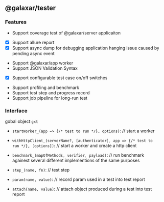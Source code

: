 ## @galaxar/tester

### Features

* Support coverage test of @galaxar/server applicaiton 
* [x] Support allure report
* [x] Support async dump for debugging application hanging issue caused by pending async event
* Support @galaxar/app worker 
* Support JSON Validation Syntax
* [x] Support configurable test case on/off switches
* Support profiling and benchmark
* Support test step and progress record
* Support job pipeline for long-run test

### Interface

gobal object `gxt`

-   `startWorker_(app => {/* test to run */}, options)`: // start a worker

-   `withHttpClient_(serverName?, [authenticator], app => {/* test to run */}, [options])`: // start a worker and create a http client

-   `benchmark_(mapOfMethods, verifier, payload)`: // run benchmark againest several different implementions of the same purposes

-   `step_(name, fn)`: // test step

-   `param(name, value)`: // record param used in a test into test report

-   `attach(name, value)`: // attach object produced during a test into test report